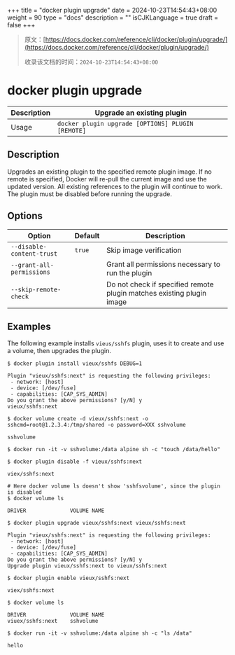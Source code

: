 +++
title = "docker plugin upgrade"
date = 2024-10-23T14:54:43+08:00
weight = 90
type = "docs"
description = ""
isCJKLanguage = true
draft = false
+++

> 原文：[https://docs.docker.com/reference/cli/docker/plugin/upgrade/](https://docs.docker.com/reference/cli/docker/plugin/upgrade/)
>
> 收录该文档的时间：`2024-10-23T14:54:43+08:00`

# docker plugin upgrade

| Description | Upgrade an existing plugin                        |
| :---------- | ------------------------------------------------- |
| Usage       | `docker plugin upgrade [OPTIONS] PLUGIN [REMOTE]` |

## Description

Upgrades an existing plugin to the specified remote plugin image. If no remote is specified, Docker will re-pull the current image and use the updated version. All existing references to the plugin will continue to work. The plugin must be disabled before running the upgrade.

## Options

| Option                    | Default | Description                                                  |
| ------------------------- | ------- | ------------------------------------------------------------ |
| `--disable-content-trust` | `true`  | Skip image verification                                      |
| `--grant-all-permissions` |         | Grant all permissions necessary to run the plugin            |
| `--skip-remote-check`     |         | Do not check if specified remote plugin matches existing plugin image |

## Examples

The following example installs `vieus/sshfs` plugin, uses it to create and use a volume, then upgrades the plugin.



```console
$ docker plugin install vieux/sshfs DEBUG=1

Plugin "vieux/sshfs:next" is requesting the following privileges:
 - network: [host]
 - device: [/dev/fuse]
 - capabilities: [CAP_SYS_ADMIN]
Do you grant the above permissions? [y/N] y
vieux/sshfs:next

$ docker volume create -d vieux/sshfs:next -o sshcmd=root@1.2.3.4:/tmp/shared -o password=XXX sshvolume

sshvolume

$ docker run -it -v sshvolume:/data alpine sh -c "touch /data/hello"

$ docker plugin disable -f vieux/sshfs:next

viex/sshfs:next

# Here docker volume ls doesn't show 'sshfsvolume', since the plugin is disabled
$ docker volume ls

DRIVER              VOLUME NAME

$ docker plugin upgrade vieux/sshfs:next vieux/sshfs:next

Plugin "vieux/sshfs:next" is requesting the following privileges:
 - network: [host]
 - device: [/dev/fuse]
 - capabilities: [CAP_SYS_ADMIN]
Do you grant the above permissions? [y/N] y
Upgrade plugin vieux/sshfs:next to vieux/sshfs:next

$ docker plugin enable vieux/sshfs:next

viex/sshfs:next

$ docker volume ls

DRIVER              VOLUME NAME
viuex/sshfs:next    sshvolume

$ docker run -it -v sshvolume:/data alpine sh -c "ls /data"

hello
```
